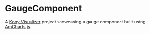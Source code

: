 # GaugeComponent

A [Kony Visualizer](https://www.kony.com/products/visualizer/) project showcasing
a gauge component built using [AmCharts.js](https://www.amcharts.com/demos/animated-gauge/).
